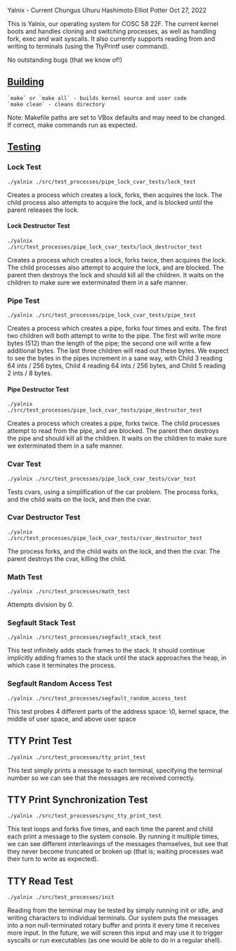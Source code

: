 Yalnix - Current Chungus
Uhuru Hashimoto
Elliot Potter
Oct 27, 2022

This is Yalnix, our operating system for COSC 58 22F. The current kernel boots and handles cloning and switching processes,
as well as handling fork, exec and wait syscalls. It also currently supports reading from and writing to terminals (using the TtyPrintf user command).

No outstanding bugs (that we know of!)

## <ins> Building </ins>

    `make` or `make all` - builds kernel source and user code
    `make clean` - cleans directory

Note: Makefile paths are set to VBox defaults and may need to be changed. If correct, make commands run as expected.

## <ins> Testing </ins>

### Lock Test
```
./yalnix ./src/test_processes/pipe_lock_cvar_tests/lock_test
```
Creates a process which creates a lock, forks, then acquires the lock. The child process also attempts to acquire the lock,
and is blocked until the parent releases the lock.

#### Lock Destructor Test
```
./yalnix ./src/test_processes/pipe_lock_cvar_tests/lock_destructor_test
```
Creates a process which creates a lock, forks twice, then acquires the lock. The child processes also attempt to acquire
the lock, and are blocked. The parent then destroys the lock and should kill all the children. It waits on the children
to make sure we exterminated them in a safe manner.

### Pipe Test
```
./yalnix ./src/test_processes/pipe_lock_cvar_tests/pipe_test
```
Creates a process which creates a pipe, forks four times and exits. The first two children will both attempt to write to
the pipe. The first will write more bytes (512) than the length of the pipe; the second one will write a few additional bytes.
The last three children will read out these bytes. We expect to see the bytes in the pipes increment in a sane way, with
Child 3 reading 64 ints / 256 bytes, Child 4 reading 64 ints / 256 bytes, and Child 5 reading 2 ints / 8 bytes.

#### Pipe Destructor Test
```
./yalnix ./src/test_processes/pipe_lock_cvar_tests/pipe_destructor_test
```
Creates a process which creates a pipe, forks twice. The child processes attempt to read from the pipe, and are blocked.
The parent then destroys the pipe and should kill all the children. It waits on the children
to make sure we exterminated them in a safe manner.

### Cvar Test
```
./yalnix ./src/test_processes/pipe_lock_cvar_tests/cvar_test
```
Tests cvars, using a simplification of the car problem. The process forks, and the child waits on the lock, and then
the cvar.

### Cvar Destructor Test
```
./yalnix ./src/test_processes/pipe_lock_cvar_tests/cvar_destructor_test
```
The process forks, and the child waits on the lock, and then
the cvar. The parent destroys the cvar, killing the child.

### Math Test
```
./yalnix ./src/test_processes/math_test
```
Attempts division by 0.

### Segfault Stack Test
```
./yalnix ./src/test_processes/segfault_stack_test
```
This test infinitely adds stack frames to the stack. It should continue implicitly adding frames to the stack until the
stack approaches the heap, in which case it terminates the process.

### Segfault Random Access Test
```
./yalnix ./src/test_processes/segfault_random_access_test
```
This test probes 4 different parts of the address space: \0, kernel space, the middle of user space, and above user space

## TTY Print Test
```
./yalnix ./src/test_processes/tty_print_test
```
This test simply prints a message to each terminal, specifying the terminal number so we can see that the messages are received correctly.

## TTY Print Synchronization Test
```
./yalnix ./src/test_processes/sync_tty_print_test
```
This test loops and forks five times, and each time the parent and child each print a message to the system console. By running it multiple times, we can see different interleavings of the messages themselves, but see that they never become truncated or broken up (that is; waiting processes wait their turn to write as expected).

## TTY Read Test
```
./yalnix ./src/test_processes/init
```
Reading from the terminal may be tested by simply running init or idle, and writing characters to individual terminals. Our system puts the messages into a non null-terminated rotary buffer and prints it every time it receives more input. In the future, we will screen this input and may use it to trigger syscalls or run executables (as one would be able to do in a regular shell).
